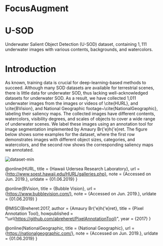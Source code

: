 # FocusAugment

# U-SOD

Underwater Salient Object Detection (U-SOD) dataset, containing $1,111$ underwater images with various contents, backgrounds, and watercolors. 

# Introduction
As known, training data is crucial for deep-learning-based methods to succeed. Although many SOD datasets are available for terrestrial scenes, there is little data for underwater SOD, thus lacking well-acknowledged datasets for underwater SOD. As a result, we have collected 1,011 underwater images from the images or videos of \cite{HURL}, and \cite{BVision}, and National Geographic footage~\cite{NationalGeographic}, labeling their saliency maps. The collected images have different contents, watercolors, visibility degrees, and scales of objects to cover a wide range of underwater scenes. We label these images using an annotation tool for image segmentation implemented by Amaury Br{\'e}h{\'e}ret. The figure below shows some examples for the dataset, where the first row demonstrates images with different object sizes, categories, and watercolors, and the second row shows the corresponding saliency maps we annotated.


![dataset-min](https://user-images.githubusercontent.com/56446649/158001100-1c404834-3a14-4999-9911-6e9ff4305ed6.png)

@online{HURL,
  title = {Hawaii Udersea Research Laboratory},
  url = {http://www.soest.hawaii.edu/HURL/galleries.php},
  note = {Accessed on Jun. 2019.},
  urldate = {01.06.2019}
}

@online{BVision,
  title = {Bubble Vision},
  url = {https://www.bubblevision.com/},
  note = {Accessed on Jun. 2019.},
  urldate = {01.06.2019}
}


@MISC{Breheret:2017,
author = {Amaury Br{\'e}h{\'e}ret},
title = {Pixel Annotation Tool},
howpublished = "\url{https://github.com/abreheret/PixelAnnotationTool}",
year = {2017}
}

@online{NationalGeographic,
title = {National Geographic},
  url = {https://nationalgeographic.com/},
  note = {Accessed on Jun. 2019.},
  urldate = {01.06.2019}
}
